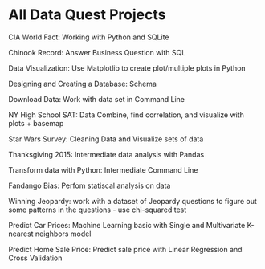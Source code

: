 # All Data Quest Projects

CIA World Fact: Working with Python and SQLite

Chinook Record: Answer Business Question with SQL

Data Visualization: Use Matplotlib to create plot/multiple plots in Python

Designing and Creating a Database: Schema

Download Data: Work with data set in Command Line

NY High School SAT: Data Combine, find correlation, and visualize with plots + basemap

Star Wars Survey: Cleaning Data and Visualize sets of data

Thanksgiving 2015: Intermediate data analysis with Pandas

Transform data with Python: Intermediate Command Line

Fandango Bias: Perfom statiscal analysis on data

Winning Jeopardy: work with a dataset of Jeopardy questions to figure out some patterns in the questions - use chi-squared test

Predict Car Prices: Machine Learning basic with Single and Multivariate K-nearest neighbors model

Predict Home Sale Price: Predict sale price with Linear Regression and Cross Validation
